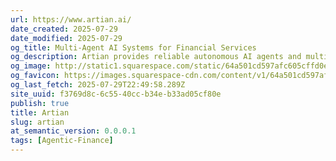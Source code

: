 ```yaml
---
url: https://www.artian.ai/
date_created: 2025-07-29
date_modified: 2025-07-29
og_title: Multi-Agent AI Systems for Financial Services
og_description: Artian provides reliable autonomous AI agents and multi-agent solutions for business-critical processes, at true enterprise scale.
og_image: http://static1.squarespace.com/static/64a501cd597afc605cffd0ee/t/68242de7db6fd46617589ed0/1747201511082/Artian-Social-Light-1200x600.png?format=1500w
og_favicon: https://images.squarespace-cdn.com/content/v1/64a501cd597afc605cffd0ee/890c489d-d374-4b02-b9f6-629136c7afdf/favicon.ico?format=100w
og_last_fetch: 2025-07-29T22:49:58.289Z
site_uuid: f3769d8c-6c55-40cc-b34e-b33ad05cf80e
publish: true
title: Artian
slug: artian
at_semantic_version: 0.0.0.1
tags: [Agentic-Finance]
---
```

